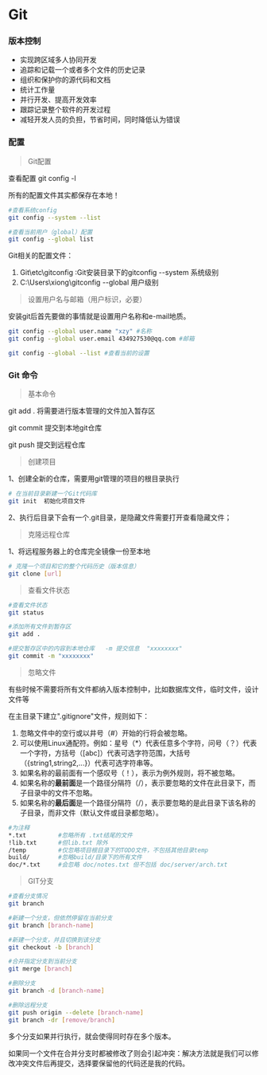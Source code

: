 # Git

### 版本控制

- 实现跨区域多人协同开发
- 追踪和记载一个或者多个文件的历史记录
- 组织和保护你的源代码和文档
- 统计工作量
- 并行开发、提高开发效率
- 跟踪记录整个软件的开发过程
- 减轻开发人员的负担，节省时间，同时降低认为错误



### 配置

> Git配置

查看配置 git config -l

所有的配置文件其实都保存在本地！

```bash
#查看系统config
git config --system --list

#查看当前用户（global）配置
git config --global list
```

Git相关的配置文件：

1. Git\etc\gitconfig :Git安装目录下的gitconfig --system 系统级别
2. C:\Users\xiong\gitconfig   --global 用户级别

> 设置用户名与邮箱（用户标识，必要）

安装git后首先要做的事情就是设置用户名称和e-mail地质。

```bash
git config --global user.name "xzy" #名称
git config --global user.email 434927530@qq.com #邮箱 

git config --global --list #查看当前的设置
```



### Git 命令

> 基本命令

git add . 将需要进行版本管理的文件加入暂存区

git commit 提交到本地git仓库

git push 提交到远程仓库



> 创建项目

1、创建全新的仓库，需要用git管理的项目的根目录执行

```bash
# 在当前目录新建一个Git代码库
git init  初始化项目文件
```

2、执行后目录下会有一个.git目录，是隐藏文件需要打开查看隐藏文件；

> 克隆远程仓库

1、将远程服务器上的仓库完全镜像一份至本地

```bash
# 克隆一个项目和它的整个代码历史（版本信息）
git clone [url]
```



> 查看文件状态

```bash
#查看文件状态
git status

#添加所有文件到暂存区
git add .

#提交暂存区中的内容到本地仓库   -m 提交信息  "xxxxxxxx"
git commit -m "xxxxxxxx"
```



> 忽略文件

有些时候不需要将所有文件都纳入版本控制中，比如数据库文件，临时文件，设计文件等

在主目录下建立".gitignore"文件，规则如下：

1. 忽略文件中的空行或以井号（#）开始的行将会被忽略。
2. 可以使用Linux通配符。例如：星号（*）代表任意多个字符，问号（？）代表一个字符，方括号（[abc]）代表可选字符范围，大括号（{string1,string2,...}）代表可选字符串等。
3. 如果名称的最前面有一个感叹号（！），表示为例外规则，将不被忽略。
4. 如果名称的**最前面**是一个路径分隔符（/），表示要忽略的文件在此目录下，而子目录中的文件不忽略。
5. 如果名称的**最后面**是一个路径分隔符（/），表示要忽略的是此目录下该名称的子目录，而非文件（默认文件或目录都忽略）。

```bash
#为注释
*.txt         #忽略所有 .txt结尾的文件
!lib.txt      #但lib.txt 除外
/temp         #仅忽略项目根目录下的TODO文件，不包括其他目录temp
build/        #忽略build/目录下的所有文件
doc/*.txt     #会忽略 doc/notes.txt 但不包括 doc/server/arch.txt
```



> GIT分支

```bash
#查看分支情况
git branch

#新建一个分支，但依然停留在当前分支
git branch [branch-name]

#新建一个分支，并且切换到该分支
git checkout -b [branch]

#合并指定分支到当前分支
git merge [branch]

#删除分支
git branch -d [branch-name]

#删除远程分支
git push origin --delete [branch-name]
git branch -dr [remove/branch]
```

多个分支如果并行执行，就会使得同时存在多个版本。

如果同一个文件在合并分支时都被修改了则会引起冲突：解决方法就是我们可以修改冲突文件后再提交，选择要保留他的代码还是我的代码。


